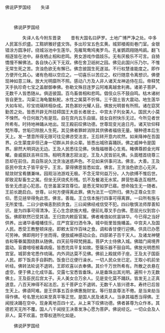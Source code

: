   佛说萨罗国经
                        　　失译

                        
        　      


　　佛说萨罗国经

　　　　失译人名今附东晋录
　　昔有大国名曰萨罗。土地广博严净之处。中多人民富乐炽盛。工黠妍雅好盛文饰。多出珍宝五色玄黄。城郭楼阁街巷门室。金银错涂方圆净好。绕城浴池中生莲华。凫雁鸳鸯鸠夷罗鸟。孔雀鹦鹉翔随鸬鹚。翻飞相逐皆在池中。昼夜栖止相和悲鸣。男女游戏作倡妓乐。无有厌极乐不可言。自猗憍慢不解佛法。各自快心天下无双。佛在舍卫祇树之园。佛见此国兴乐乃尔。不惟无常生死之苦。贪浊色欲无有懈已。佛念彼国生死遂滋。不行权慧谁能度之。即作方便开化其心。诸有色相以空应之。一切喜乐以苦应之。权行随意令离想识。佛便现神如意三昧。放大光明靡所不照。感动八方及人非人诸天龙神追侍在后。帝释梵天手执珍奇七宝之盖献御奉佛。弥勒文殊目连罗云阿难离越舍利弗。诸弟子菩萨。无数千人皆悉随从。俱适彼国。百鸟畜兽相和悲鸣。倡伎众乐不鼓自鸣。枯木诸树皆自更生。沟渠江海龟鳖魭鮀。水性之属莫不忻怿。三千国土皆大震动。地生莲华大如车轮。珍宝琉璃转相杂成。其色甚妙光耀人目。佛放光明普有所照。诸在窈冥勤苦之处。皆悉开辟无所挂碍国王大臣长者居士。中宫太子列女美人。国民大小莫不悚然。今日何故乃有是现。自在宫内五乐自娱。妓女自拊快乐无过。今所见者世所希有。时持地神踊从地出。现王殿前叹佛功德。世尊现变光逾日月。诸天钦仰释梵所尊。世垢已除脱人生死。其见佛者罪衅消除其供佛者福倍无量。殖种德本后生天上。发一慧意所得无限可往见佛咨受法言。王后转开意内欢然。如来降神在吾国界。众生蒙度非但己身一切群从并余众辈。皆悉出城欣喜踊跃。佛之威神令是国界。廓然大明洞达无边。王及人民悉往见佛。快哉福根善心生焉。睹佛尊颜金光晖曜。奋威振跃吉祥庄饰。相明清澈志寂淡定。王及人民皆前礼佛。头面稽首绕尊三匝却在前住。具自陈说久沈贪浊迷惑声色。不见如来供事问法。佛言。大善。王及臣民中宫太子皆平安乎。王言。蒙得佛恩皆悉如宜。佛言。王贪浊色欲恣心无厌。赋敛财宝肴膳兼味。园观浴池游戏无极。不念无常何益万分。人为欲缚不惟后世。即致泥犁畜生之属。但坐无厌烧炙形残。饥不及餐渴无水浆。屏营愁毒迭互相然。皆坐无虑逆心犯恶。在世虽富深宫尊位。是悉无常如梦已寤。想命独生无一随者。王前长跪启白。世尊。以何方便得离此罪。佛为法王一切所归。佛为正尊众生宗仰。愿见拯举得免此苦。佛言。善哉。王立信本施行四事可得离罪。一曰所有施与无所爱惜。二曰少欲嗔恚割损贪食。三曰闻佛经戒信受不犯。四曰敬慎法师厚善知识。是为四事可得清净。王心生念欲施大檀。便前礼尊叉手白佛。愿屈光仪到宫小饭。佛即默然已受其请。王归宫内敕臣官属。佛者难值如优昙钵华。今已得之当好供养。出诸华香幢幡伎乐。庄严宫室扫洒令净。城中街里皆施幡盖。中宫夫人及国人民。悉受王教整顿床座。即敕太官作百味之食。调和香甘便行迎佛。供具已办愿可劳神。佛即用时于坐而得。便放威神感动众会。四部弟子百千天人。及诸龙神犍沓和等眷属围绕群从随佛。四天前导释梵拥盖。菩萨大士侍佛入城。佛踏门阃境界震动。盲聋喑哑被毒病瘦。皆悉完具平复如故。箜篌乐器不鼓自鸣。佛放光明悉照宫室。城郭舍宅悉作琉璃。内外洞达莫不见佛。佛前上殿就师子座。王及太子国臣人民。即下饭具手自斟酌。饭食已讫便行澡水。一切人民众坐已定。王取小机前坐听经。佛转法轮说不退转。王即欢喜以衣奉佛。其价千万世所希有。所散之衣悬在虚空。便于佛上化成华盖。交露七宝悉皆垂珠。从是垂珠出其光明。遍照十方无数佛土。王及臣民后宫太子。夫人美女合万余人。见是变化莫不踊跃。皆发无上正真道意。八百天神得不起法忍。五千菩萨立不退转。无数千人皆兴德本。寿终已后皆生天上。佛语阿难。是王供事五百余佛惠施财宝。等行慈哀尊法不倦。是当来劫当得作佛。号名慧光如来至真平等正觉。是国人民及诸夫人。当承其福悉当得佛。王闻授决踊在空中。现身离地百四十丈。从上来下叹佛功德。佛者甚尊为众作本。其德若天无所不覆。国人八千闻授王决善发净心愿为菩萨。佛说经讫。一切众会及人非人。莫不欢喜。世尊权道所化如是。

　　佛说萨罗国经


